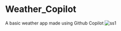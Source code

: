 # Weather_Copilot

A basic weather app made using Github Copilot
![ss1](https://github.com/OjasMittal/Weather_Copilot/assets/93815296/0722a2b2-2efa-48a8-8495-d545728b9ec8)

